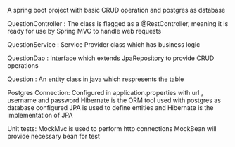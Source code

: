 A spring boot project with basic CRUD operation and postgres as database

QuestionController :
The class is flagged as a @RestController, meaning it is ready for use by Spring MVC to handle web requests

QuestionService : 
Service Provider class which has business logic

QuestionDao :
Interface which extends JpaRepository to provide CRUD operations

Question :
An entity class in java which respresents the table

Postgres Connection:
Configured in application.properties with url , username and password 
Hibernate is the ORM tool used with postgres as database configured
JPA is used to define entities and Hibernate is the implementation of JPA

Unit tests:
MockMvc is used to perform http connections
MockBean will provide necessary bean for test 

